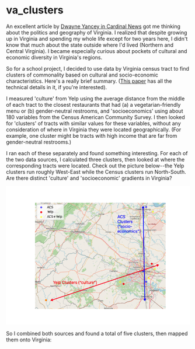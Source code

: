 # va_clusters

An excellent article by [Dwayne Yancey in Cardinal News](https://cardinalnews.org/2023/10/11/10-important-things-about-this-years-virginia-elections/) got me thinking about the politics and geography of Virginia. I realized that despite growing up in Virginia and spending my whole life except for two years here, I didn't know that much about the state outside where I'd lived (Northern and Central Virginia). I became especially curious about pockets of cultural and economic diversity in Virginia's regions.

So for a school project, I decided to use data by Virginia census tract to find clusters of commonality based on cultural and socio-economic characteristics. Here's a really brief summary. ([This paper](https://github.com/Charlie-Kramer/va_clusters/blob/main/Va_clusters.pdf) has all the technical details in it, if you're interested). 

I measured 'culture' from Yelp using the average distance from the middle of each tract to the closest restaurants that had (a) a vegetarian-friendly menu or (b) gender-neutral restrooms, and 'socioeconomics' using about 180 variables from the Census American Community Survey. I then looked for 'clusters' of tracts with similar values for these variables, without any consideration of where in Virginia they were located geographically. (For example, one cluster might be tracts with high income that are far from gender-neutral restrooms.)

I ran each of these separately and found something interesting. For each of the two data sources, I calculated three clusters, then looked at where the corresponding tracts were located. Check out the picture below--the Yelp clusters run roughly West-East while the Census clusters run North-South. Are there distinct 'culture' and 'socioeconomic' gradients in Virginia?

![](cluster_centroid_annotated.png)

So I combined both sources and found a total of five clusters, then mapped them onto Virginia:


